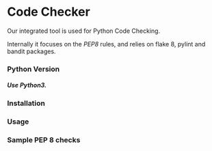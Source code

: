 # Code Checker

Our integrated tool is used for Python Code Checking.  

Internally it focuses on the *PEP8* rules, and relies on flake 8, pylint and bandit packages.  


### Python Version


##### Use Python3.  


### Installation


### Usage


### Sample PEP 8 checks

